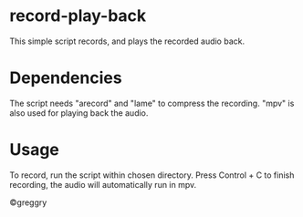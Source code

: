 # record-play-back

This simple script records, and plays the recorded audio back.

# Dependencies

The script needs "arecord" and "lame" to compress the recording.
"mpv" is also used for playing back the audio.

# Usage

To record, run the script within chosen directory. Press Control + C to finish recording, the audio will automatically run in mpv.

©greggry
